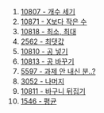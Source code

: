 1. <a href="https://www.acmicpc.net/problem/10807" target="_blank">10807 - 개수 세기</a>
2. <a href="https://www.acmicpc.net/problem/10871" target="_blank">10871 - X보다 작은 수</a>
3. <a href="" target="_blank">10818 - 최소, 최대</a>
4. <a href="" target="_blank">2562 - 최댓값</a>
5. <a href="" target="_blank">10810 - 공 넣기</a>
6. <a href="" target="_blank">10813 - 공 바꾸기</a>
7. <a href="" target="_blank">5597 - 과제 안 내신 분..?</a>
8. <a href="" target="_blank">3052 - 나머지</a>
9. <a href="" target="_blank">10811 - 바구니 뒤집기</a>
10. <a href="" target="_blank">1546 - 평균</a>
